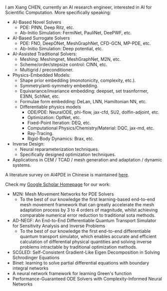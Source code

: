 I am Xiang CHEN, currently an AI research engineer, interested in AI for Scientific Computation. More specifically speaking:

- AI-Based Novel Solvers
    - PDE: PINN, Deep Ritz, etc.
    - Ab-Initio Simulation: FermiNet, PauliNet, DeePWF, etc.
- AI-Based Surrogate Solvers
    - PDE: FNO, DeepONet, MeshGraphNet, CFD-GCN, MP-PDE, etc.
    - Ab-Initio Simulation: Deep potential, etc.
- AI-Assisted Traditional Solvers:
    - Meshing: Meshingnet, MeshGraphNet, M2N, etc.
    - Scheme/order/stepsize control: CINN, etc.
    - Multigrid / preconditioner.
- Physics-Embedded Models:
    - Shape prior embedding (monotonicity, complexity, etc.).
    - Symmetry/anti-symmetry embedding.
    - Equivariance/invariance embedding: deepset, set trasnformer, E3NN, SchNet, etc.
    - Formulae form embedding: DeLan, LNN, Hamiltonian NN, etc.
    - Differentiable physics models
        - ODE/PDE: NeuralODE, phi-flow, jax-cfd, SU2, dolfin-adjoint, etc.
        - Optimization: OptNet, etc.
        - Fixed-Point Iteration: DEQ, etc.
        - Computational Physics/Chemistry/Material: DQC, jax-md, etc.
        - Ray-Tracing.
        - Rigid-Body Dynamics: Brax, etc.
- Inverse Design:
    - Neural reparameterization techniques.
    - Specifically designed optimization techniques.
- Applications in CEM / TCAD / mesh generation and adaptation / dynamic systems.

A literature survey on AI4PDE in Chinese is maintained [here](https://zhuanlan.zhihu.com/p/522145614).

Check my [Google Scholar Homepage](https://scholar.google.com/citations?user=2cj3OTIAAAAJ&hl=zh-CN) for our work:

- M2N: Mesh Movement Networks for PDE Solvers
    - To the best of our knowledge the first learning-based end-to-end mesh movement framework that can greatly accelerate the mesh adaptation process by 3 to 4 orders of magnitude, whilst achieving comparable numerical error reduction to traditional sota methods.
- AD-NEGF: An End-to-End Differentiable Quantum Transport Simulator for Sensitivity Analysis and Inverse Problems
    - To the best of our knowledge the first end-to-end differentiable quantum transport simulator, which enables accurate and efficient calculation of differential physical quantities and solving inverse problems intractable by traditional optimization methods.
- SCGLED: Self-Consistent Gradient-Like Eigen Decomposition in Solving Schrodinger Equations
- Binet: learning to solve partial differential equations with boundary integral networks
- A neural network framework for learning Green's function
- Performance-Guaranteed ODE Solvers with Complexity-Informed Neural Networks
